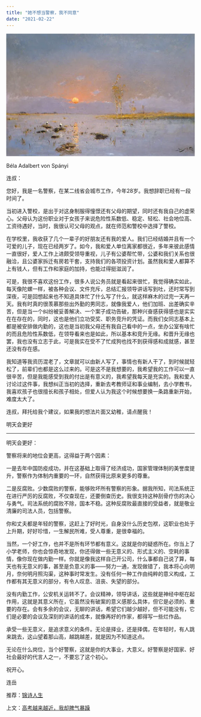 ```yaml
---
title: "她不想当警察，我不同意"
date: "2021-02-22"
---
```


![连岳文章](images/连岳文章picture-25.jpg)

Béla Adalbert von Spányi

  

连叔：

  

您好，我是一名警察，在某二线省会城市工作，今年28岁。我想辞职已经有一段时间了。

  

当初进入警校，是出于对这身制服得憧憬还有父母的期望，同时还有我自己的虚荣心。父母认为这份职业对于女孩子来说危险性系数低、稳定、轻松、社会地位高、工资待遇好，当时，我很认可父母的观点，就在师范和警校中选择了警校。

  

在学校里，我收获了几个一辈子的好朋友还有我的爱人。我们已经结婚并且有一个可爱的儿子，现在已经两岁了。如今，我和爱人单位离家都很近，多年来彼此感情一直很好，爱人工作上进颇受领导重视，儿子有公婆帮忙带，公婆和我们关系也很融洽，且公婆家拆迁有房若干套，支持我们的各项投资计划。虽然我和爱人都算不上有钱人，但有工作和家庭的加持，也能过得挺滋润了。

  

可是，我很不喜欢这份工作，很多人说公务员就是看起来很忙，我觉得确实如此，每天像陀螺一样，被各种会议、文件充斥，总结汇报领导讲话写到吐，还时常写到深夜，可是回想起来也不知道具体忙了什么写了什么，就这样麻木的过完一天再一天。我有时真的很羡慕那些出外勤的男同志，就像我爱人，他们加班、出差确实辛苦，但是当一个纠纷被妥善解决、一个案子成功告破，那种兴奋感获得感也是实实在在存在的，同时，这也是他们立功受奖、职务竞升的凭证。而我们女同志基本上都是被安排做内勤的，这也是当初我父母还有我自己看中的一点，坐办公室有啥忙的而且危险性系数低，在领导看来也是如此，所以基本和竞升无缘。和晋升无缘也罢，我也没有立志于此，可是我实在受不了忙成狗也找不到获得感和成就感，甚至还没有存在感。

  

我知道等我资历混老了，文章就可以由新人写了，事情也有新人干了，到时候就轻松了，前辈们也都是这么过来的。可是这不是我想要的，我希望我的工作可以一直很辛苦，但是我能感受到我的付出是有意义的，我希望我每天是充实的。我和爱人讨论过这件事，我想纠正当初的选择，重新去考教师证和事业编制，去小学教书，我喜欢孩子也很擅长和孩子相处，但爱人认为我这个时候想要换一条路重新开始，难度太大了。

  

连叔，拜托给我个建议，如果我的想法片面又幼稚，请点醒我！

  

明天会更好

  

* * *

  

明天会更好：

  

警察将来的地位会更高，这得益于两个因素：

  

一是去年中国防疫成功，并在这基础上取得了经济成功，国家管理体制的美誉度提升，警察作为体制内重要的一环，自然获得比原来更多的尊重。

  

二是反腐败。少数腐败的警察，能够败坏所有警察的形象。据我所知，司法系统正在进行严厉的反腐败，不仅查现在，还要倒查历史。我很支持这种刮骨疗伤的决心与勇气。司法系统的腐败不除，国本不稳。这种反腐败最直接的受益者，就是敬业清廉的司法人员，包括警察。

  

你和丈夫都是年轻的警察，这赶上了好时光，自身没什么历史包袱，这职业也处于上升期，好好珍惜，一生解民所难，受人尊重，是很幸福的。

  

当然，一个好工作，也并不是所有环节都有意义。这就是你的疑惑所在。你当上了小学老师，你也会惊奇地发现，你还得做一些无意义的、形式主义的、空耗的事情，像你现在做内勤一样。你就是像我这样自己开公司，什么事都自己说了算，每天也有无意义的事，甚至是负意义的事——努力一通，发现做错了，我本将心向明月，奈何明月照沟渠，这种事时常发生。没有任何一种工作由纯粹的意义构成，工作都有其无意义的部分，有令人叹息、沮丧、失望的部分。

  

没有内勤工作，公安机关运转不了。会议精神，领导讲话，这些就是神经中枢在起作用，这就是其意义所在，它虽然没有破案的意义感那么具体，但它是必须的、重要的存在。会有多余的会议，无聊的讲话，希望它们越少越好，但不可能没有，它们是必要的会议及深刻的讲话的成本，就像再好的作家，都得写一些烂作品。

  

承受一些无意义，是追求意义的条件。无论是择业，还是择偶，在年轻时，有人跳来跳去，这山望着那山高，越跳越差，就是因为不知道这点。

  

无论在什么岗位，当个好警察，这就是你的大事业，大意义。好警察是好国家、好社会最好的代言人之一，不要忘了这个初心。

  

祝开心。

  

连岳

  

推荐：[锦诗人生](http://mp.weixin.qq.com/s?__biz=MjM5NDU0Mjk2MQ==&mid=2651645656&idx=2&sn=88d4cacecae0d583039c9d42ba0514a3&chksm=bd7e62c68a09ebd03b3d274c874da0c572a2634d037e90b903a033af4708bc68f3cabe87280b&scene=21#wechat_redirect)  

上文：[高考越来越近，我却脾气暴躁](http://mp.weixin.qq.com/s?__biz=MjM5NDU0Mjk2MQ==&mid=2651683321&idx=1&sn=70a8ac8b98a20a1a8a8069ccd5126895&chksm=bd7ffde78a0874f1121aa6be76bf28376cec0a51b07d00dd43ad00b2691caf418104f64d817c&scene=21#wechat_redirect)
